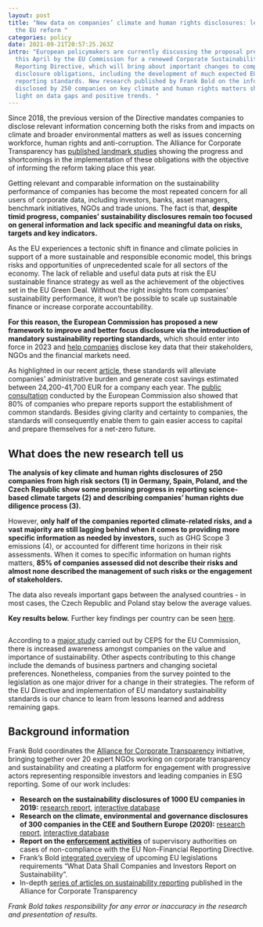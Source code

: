 ```yaml
---
layout: post
title: "New data on companies’ climate and human rights disclosures: lessons for
  the EU reform "
categories: policy
date: 2021-09-21T20:57:25.263Z
intro: "European policymakers are currently discussing the proposal presented
  this April by the EU Commission for a renewed Corporate Sustainability
  Reporting Directive, which will bring about important changes to companies’
  disclosure obligations, including the development of much expected EU
  reporting standards. New research published by Frank Bold on the information
  disclosed by 250 companies on key climate and human rights matters shines
  light on data gaps and positive trends. "
---
```

Since 2018, the previous version of the Directive mandates companies to disclose relevant information concerning both the risks from and impacts on climate and broader environmental matters as well as issues concerning workforce, human rights and anti-corruption. The Alliance for Corporate Transparency has [published landmark studies](https://www.allianceforcorporatetransparency.org/) showing the progress and shortcomings in the implementation of these obligations with the objective of informing the reform taking place this year. 

Getting relevant and comparable information on the sustainability performance of companies has become the most repeated concern for all users of corporate data, including investors, banks, asset managers, benchmark initiatives, NGOs and trade unions. The fact is that, **despite timid progress, companies’ sustainability disclosures remain too focused on general information and lack specific and meaningful data on risks, targets and key indicators.** 

As the EU experiences a tectonic shift in finance and climate policies in support of a more sustainable and responsible economic model, this brings risks and opportunities of unprecedented scale for all sectors of the economy. The lack of reliable and useful data puts at risk the EU sustainable finance strategy as well as the achievement of the objectives set in the EU Green Deal. Without the right insights from companies’ sustainability performance, it won’t be possible to scale up sustainable finance or increase corporate accountability. 

**For this reason, the European Commission has proposed a new framework to improve and better focus disclosure via the introduction of mandatory sustainability reporting standards,** which should enter into force in 2023 and [help companies](https://www.allianceforcorporatetransparency.org/news/the-missing-piece-corporate-sustainability-standards-in-the-eu-and-how-they-fit-with-the-investors-disclosure-regulation-and-taxonomy.html) disclose key data that their stakeholders, NGOs and the financial markets need. 

As highlighted in our recent [article](https://bit.ly/2VHtxWc), these standards will alleviate companies’ administrative burden and generate cost savings estimated between 24,200-41,700 EUR for a company each year. The [public consultation](https://ec.europa.eu/info/law/better-regulation/have-your-say/initiatives/12129-Revision-of-Non-Financial-Reporting-Directive/public-consultation_en) conducted by the European Commission also showed that 80% of companies who prepare reports support the establishment of common standards. Besides giving clarity and certainty to companies, the standards will consequently enable them to gain easier access to capital and prepare themselves for a net-zero future. 

## What does the new research tell us

**The analysis of key climate and human rights disclosures of 250 companies from high risk sectors (1) in Germany, Spain, Poland, and the Czech Republic show some promising progress in reporting science-based climate targets (2) and describing companies’ human rights due diligence process (3).**

However, **only half of the companies reported climate-related risks, and a vast majority are still lagging behind when it comes to providing more specific information as needed by investors,** such as GHG Scope 3 emissions (4), or accounted for different time horizons in their risk assessments. When it comes to specific information on human rights matters, **85% of companies assessed did not describe their risks and almost none described the management of such risks or the engagement of stakeholders.** 

The data also reveals important gaps between the analysed countries - in most cases, the Czech Republic and Poland stay below the average values. 

**Key results below.** Further key findings per country can be seen [here](https://www.allianceforcorporatetransparency.org/assets/2109_2021-research_results.pdf). 

![]()

According to a [major study](https://op.europa.eu/en/publication-detail/-/publication/1ef8fe0e-98e1-11eb-b85c-01aa75ed71a1/language-en/format-PDF/source-201819497) carried out by CEPS for the EU Commission, there is increased awareness amongst companies on the value and importance of sustainability. Other aspects contributing to this change include the demands of business partners and changing societal preferences. Nonetheless, companies from the survey pointed to the legislation as one major driver for a change in their strategies. The reform of the EU Directive and implementation of EU mandatory sustainability standards is our chance to learn from lessons learned and address remaining gaps. 

## Background information

Frank Bold coordinates the [Alliance for Corporate Transparency](https://www.allianceforcorporatetransparency.org/) initiative, bringing together over 20 expert NGOs working on corporate transparency and sustainability and creating a platform for engagement with progressive actors representing responsible investors and leading companies in ESG reporting. Some of our work includes: 

* **Research on the sustainability disclosures of 1000 EU companies in 2019:** [research report,](https://www.allianceforcorporatetransparency.org/assets/2019_Research_Report%20_Alliance_for_Corporate_Transparency.pdf) [interactive database](https://www.allianceforcorporatetransparency.org/database/2019.html)
* **Research on the climate, environmental and governance disclosures of 300 companies in the CEE and Southern Europe (2020):** [research report,](https://www.allianceforcorporatetransparency.org/assets/Research_Report_EUKI_2020.pdf) [interactive database](https://www.allianceforcorporatetransparency.org/database/2020.html)
* **Report on the [enforcement activities](https://bit.ly/3DZRBoi)** of supervisory authorities on cases of non-compliance with the EU Non-Financial Reporting Directive.
* Frank’s Bold [integrated overview](http://en.frankbold.org/sites/default/files/publikace/sustainability_reporting_guidance_frank_bold_updated.pdf) of upcoming EU legislations requirements “What Data Shall Companies and Investors Report on Sustainability”. 
* In-depth [series of articles on sustainability reporting](https://www.allianceforcorporatetransparency.org/news/categories/#monthly-articles) published in the Alliance for Corporate Transparency

*Frank Bold takes responsibility for any error or inaccuracy in the research and presentation of results.*